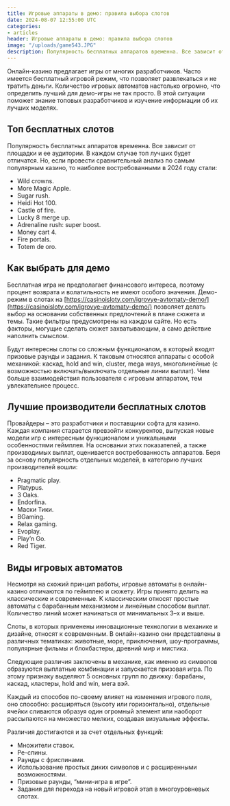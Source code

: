 ```yaml
---
title: Игровые аппараты в демо: правила выбора слотов
date: 2024-08-07 12:55:00 UTC
categories:
- articles
header: Игровые аппараты в демо: правила выбора слотов
image: "/uploads/game543.JPG"
description: Популярность бесплатных аппаратов временна. Все зависит от площадки и ее аудитории. В каждом случае топ лучших будет отличатся.
---
```


Онлайн-казино предлагает игры от многих разработчиков. Часто имеется бесплатный игровой режим, что позволяет развлекаться и не тратить деньги. Количество игровых автоматов настолько огромно, что определить лучший для демо-игры не так просто. В этой ситуации поможет знание топовых разработчиков и изучение информации об их лучших моделях.

## Топ бесплатных слотов

Популярность бесплатных аппаратов временна. Все зависит от площадки и ее аудитории. В каждом случае топ лучших будет отличатся. Но, если провести сравнительный анализ по самым популярным казино, то наиболее востребованными в 2024 году стали:

*   Wild crowns.
*   More Magic Apple.
*   Sugar rush.
*   Heidi Hot 100.
*   Castle of fire.
*   Lucky 8 merge up.
*   Adrenaline rush: super boost.
*   Money cart 4.
*   Fire portals.
*   Totem de oro.

## Как выбрать для демо

Бесплатная игра не предполагает финансового интереса, поэтому процент возврата и волатильность не имеют особого значения. Демо-режим в слотах на [https://casinoisloty.com/igrovye-avtomaty-demo/](https://casinoisloty.com/igrovye-avtomaty-demo/) позволяет делать выбор на основании собственных предпочтений в плане сюжета и темы. Такие фильтры предусмотрены на каждом сайте. Но есть факторы, могущие сделать сюжет захватывающим, а само действие наполнить смыслом.

Будут интересны слоты со сложным функционалом, в который входят призовые раунды и задания. К таковым относятся аппараты с особой механикой: каскад, hold and win, cluster, mega ways, многолинейные (с возможностью включать/выключать отдельные линии выплат). Чем больше взаимодействия пользователя с игровым аппаратом, тем увлекательнее процесс.

## Лучшие производители бесплатных слотов

Провайдеры – это разработчики и поставщики софта для казино. Каждая компания старается превзойти конкурентов, выпуская новые модели игр с интересным функционалом и уникальными особенностями геймплея. На основании этих показателей, а также производимых выплат, оценивается востребованность аппаратов. Беря за основу популярность отдельных моделей, в категорию лучших производителей вошли:

*   Pragmatic play.
*   Platypus.
*   3 Oaks.
*   Endorfina.
*   Маски Тики.
*   BGaming.
*   Relax gaming.
*   Evoplay.
*   Play’n Go.
*   Red Tiger.

## Виды игровых автоматов

Несмотря на схожий принцип работы, игровые автоматы в онлайн-казино отличаются по геймплею и сюжету. Игры принято делить на классические и современные. К классическим относят простые автоматы с барабанным механизмом и линейным способом выплат. Количество линий может начинаться от минимальных 3–х и выше.

Слоты, в которых применены инновационные технологии в механике и дизайне, относят к современным. В онлайн-казино они представлены в различных тематиках: животные, море, приключения, шоу-программы, популярные фильмы и блокбастеры, древний мир и мистика.

Следующие различия заключены в механике, как именно из символов образуются выплатные комбинации и запускается призовая игра. По этому признаку выделяют 5 основных групп по движку: барабаны, каскад, кластеры, hold and win, мега вэй.

Каждый из способов по-своему влияет на изменения игрового поля, оно способно: расширяться (высоту или горизонтально), отдельные ячейки сливаются образуя один огромный элемент или наоборот рассыпаются на множество мелких, создавая визуальные эффекты.

Различия достигаются и за счет отдельных функций:

*   Множители ставок.
*   Ре-спины.
*   Раунды с фриспинами.
*   Использование простых диких символов и с расширенными возможностями.
*   Призовые раунды, “мини-игра в игре”.
*   Задания для перехода на новый игровой этап в многоуровневых слотах.
